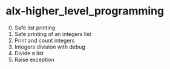 # alx-higher_level_programming

0. Safe list printing
1. Safe printing of an integers list
2. Print and count integers
3. Integers division with debug
4. Divide a list
5. Raise exception
